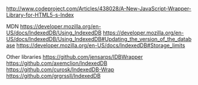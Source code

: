 http://www.codeproject.com/Articles/438028/A-New-JavaScript-Wrapper-Library-for-HTML5-s-Index

MDN
  https://developer.mozilla.org/en-US/docs/IndexedDB/Using_IndexedDB
  https://developer.mozilla.org/en-US/docs/IndexedDB/Using_IndexedDB#Updating_the_version_of_the_database
  https://developer.mozilla.org/en-US/docs/IndexedDB#Storage_limits

Other libraries
  https://github.com/jensarps/IDBWrapper
  https://github.com/axemclion/IndexedDB
  https://github.com/curosk/IndexedDB-Wrap
  https://github.com/grgrssll/IndexedDB